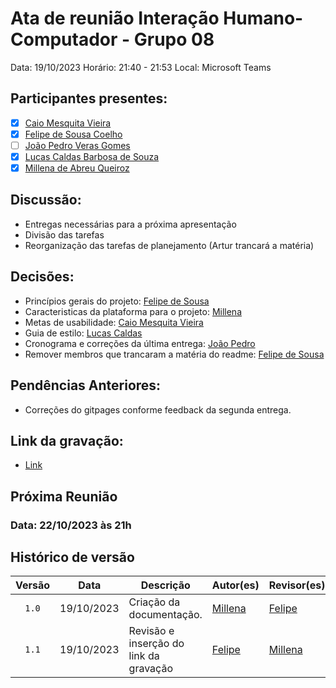 # Ata de reunião Interação Humano-Computador - Grupo 08

Data: 19/10/2023
Horário: 21:40 - 21:53
Local: Microsoft Teams 

## Participantes presentes:

- [x] [Caio Mesquita Vieira](https://github.com/Caiomesvie)
- [x] [Felipe de Sousa Coelho](https://github.com/fsousac)
- [ ] [João Pedro Veras Gomes](https://github.com/JoosPerro)
- [x] [Lucas Caldas Barbosa de Souza](https://github.com/lucascaldasb)
- [x] [Millena de Abreu Queiroz](https://github.com/millenaqueiroz)

## Discussão:
- Entregas necessárias para a próxima apresentação
- Divisão das tarefas
- Reorganização das tarefas de planejamento (Artur trancará a matéria)

## Decisões:
- Princípios gerais do projeto: [Felipe de Sousa](https://github.com/fsousac)
- Caracteristicas da plataforma para o projeto: [Millena](https://github.com/millenaqueiroz)
- Metas de usabilidade: [Caio Mesquita Vieira](https://github.com/Caiomesvie)
- Guia de estilo: [Lucas Caldas](https://github.com/lucascaldasb)
- Cronograma e correções da última entrega: [João Pedro](https://github.com/JoosPerro)
- Remover membros que trancaram a matéria do readme: [Felipe de Sousa](https://github.com/fsousac)

## Pendências Anteriores:
- Correções do gitpages conforme feedback da segunda entrega.

## Link da gravação:
- [Link](https://youtu.be/l4QrrgmKGg4)

## Próxima Reunião 
### Data: 22/10/2023 às 21h

## Histórico de versão

| Versão   | Data           | Descrição                                                                | Autor(es)                                        | Revisor(es)                                      |
| :------: | :------------: | ------------------------------------------------------------------------ | ------------------------------------------------ | ------------------------------------------------ |
| `1.0`    | 19/10/2023     | Criação da documentação.                                                 | [Millena](https://github.com/millenaqueiroz)     | [Felipe](https://github.com/fsousac)       |
| `1.1`    | 19/10/2023     | Revisão e inserção do link da gravação                                   | [Felipe](https://github.com/fsousac)             | [Millena](https://github.com/millenaqueiroz)     | 

                                          
